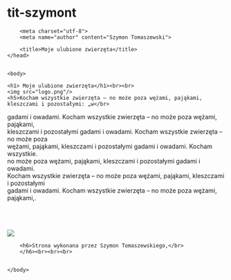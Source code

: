 # tit-szymont
<!DOCTYPE html>
<html>

        <meta charset="utf-8">
        <meta name="author" content="Szymon Tomaszewski">

        <title>Moje ulubione zwierzęta</title>
    </head>


    <body>

    <h1> Moje ulubione zwierzęta</h1><br><br>
    <img src="logo.png"/>
    <h5>Kocham wszystkie zwierzęta – no może poza wężami, pająkami, kleszczami i pozostałymi: „w</br>
gadami i owadami. Kocham wszystkie zwierzęta – no może poza wężami, pająkami,</br>
kleszczami i pozostałymi gadami i owadami. Kocham wszystkie zwierzęta – no może poza</br>
wężami, pająkami, kleszczami i pozostałymi gadami i owadami. Kocham wszystkie.</br>
no może poza wężami, pająkami, kleszczami i pozostałymi gadami i owadami.</br>
Kocham wszystkie zwierzęta – no może poza wężami, pająkami, kleszczami i pozostałymi</br>
gadami i owadami. Kocham wszystkie zwierzęta – no może poza wężami, pająkami,.</br>
</h5><br><br><br>

<img src="palec.png"/>

        <h6>Strona wykonana przez Szymon Tomaszewskiego,</br>
        </h6><br><br><br>


    </body>


</html>
